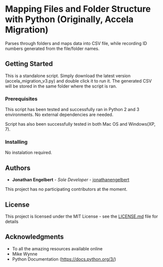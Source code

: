 # Mapping Files and Folder Structure with Python (Originally, Accela Migration)

Parses through folders and maps data into CSV file, while recording ID numbers generated from the file/folder names.

## Getting Started

This is a standalone script. Simply download the latest version (accela_migration_v3.py) and double click it to run it. The generated CSV will be stored in the same folder where the script is ran.

### Prerequisites

This script has been tested and successfully ran in Python 2 and 3 environments. No external dependencies are needed.

Script has also been successfully tested in both Mac OS and Windows(XP, 7).

### Installing

No instalation required.

## Authors

* **Jonathan Engelbert** - *Sole Developer* - [jonathanengelbert](https://github.com/jonathanengelbert/)

This project has no participating contributors at the moment.

## License

This project is licensed under the MIT License - see the [LICENSE.md](LICENSE.md) file for details

## Acknowledgments

* To all the amazing resources available online
* Mike Wynne
* Python Documentation (https://docs.python.org/3/)
